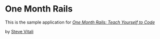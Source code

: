 # One Month Rails

This is the sample application for [*One Month Rails: Teach Yourself to Code*](http://onemonthrails.com)

by [Steve Vitali]()